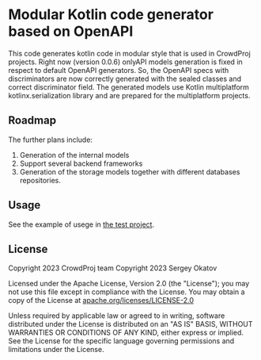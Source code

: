 # Modular Kotlin code generator based on OpenAPI

This code generates kotlin code in modular style that is used in CrowdProj projects. Right now (version 0.0.6) onlyAPI
models generation is fixed in respect to default OpenAPI generators. So, the OpenAPI specs with discriminators are now
correctly generated with the sealed classes and correct discriminator field. The generated models use Kotlin
multiplatform kotlinx.serialization library and are prepared for the multiplatform projects.

## Roadmap

The further plans include:
1. Generation of the internal models
2. Support several backend frameworks
3. Generation of the storage models together with different databases repositories.

## Usage

See the example of usege in [the test project](crowdproj-generator-test). 

## License

Copyright 2023 CrowdProj team
Copyright 2023 Sergey Okatov

Licensed under the Apache License, Version 2.0 (the "License");
you may not use this file except in compliance with the License.
You may obtain a copy of the License at [apache.org/licenses/LICENSE-2.0](https://www.apache.org/licenses/LICENSE-2.0)

Unless required by applicable law or agreed to in writing, software
distributed under the License is distributed on an "AS IS" BASIS,
WITHOUT WARRANTIES OR CONDITIONS OF ANY KIND, either express or implied.
See the License for the specific language governing permissions and
limitations under the License.
